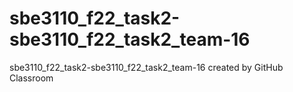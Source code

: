 # sbe3110_f22_task2-sbe3110_f22_task2_team-16
sbe3110_f22_task2-sbe3110_f22_task2_team-16 created by GitHub Classroom
